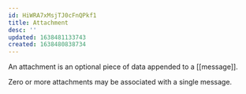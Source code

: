 ```yaml
---
id: HiWRA7xMsjTJ0cFnQPkf1
title: Attachment
desc: ''
updated: 1638481133743
created: 1638480838734
---
```

An attachment is an optional piece of data appended to a [[message]].

Zero or more attachments may be associated with a single message.
